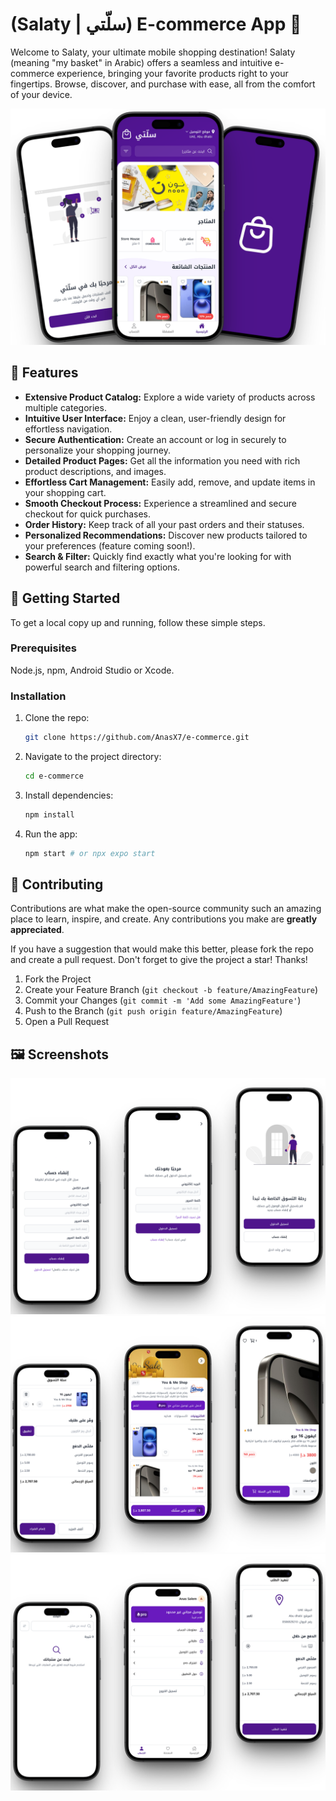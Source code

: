 # (Salaty | سلّتي) E-commerce App 🛒

Welcome to Salaty, your ultimate mobile shopping destination! Salaty (meaning "my basket" in Arabic) offers a seamless and intuitive e-commerce experience, bringing your favorite products right to your fingertips. Browse, discover, and purchase with ease, all from the comfort of your device.

![mocks](./assets/readme-images/salaty-app.png)


## 🚀 Features

  * **Extensive Product Catalog:** Explore a wide variety of products across multiple categories.
  * **Intuitive User Interface:** Enjoy a clean, user-friendly design for effortless navigation.
  * **Secure Authentication:** Create an account or log in securely to personalize your shopping journey.
  * **Detailed Product Pages:** Get all the information you need with rich product descriptions, and images.
  * **Effortless Cart Management:** Easily add, remove, and update items in your shopping cart.
  * **Smooth Checkout Process:** Experience a streamlined and secure checkout for quick purchases.
  * **Order History:** Keep track of all your past orders and their statuses.
  * **Personalized Recommendations:** Discover new products tailored to your preferences (feature coming soon\!).
  * **Search & Filter:** Quickly find exactly what you're looking for with powerful search and filtering options.


## 🏃 Getting Started

To get a local copy up and running, follow these simple steps.

### Prerequisites

 Node.js, npm, Android Studio or Xcode.

### Installation

1.  Clone the repo:
    ```bash
    git clone https://github.com/AnasX7/e-commerce.git
    ```
2.  Navigate to the project directory:
    ```bash
    cd e-commerce
    ```
3.  Install dependencies:
    ```bash
    npm install 
    ```
4.  Run the app:
    ```bash
    npm start # or npx expo start
    ```


## 🤝 Contributing

Contributions are what make the open-source community such an amazing place to learn, inspire, and create. Any contributions you make are **greatly appreciated**.

If you have a suggestion that would make this better, please fork the repo and create a pull request. Don't forget to give the project a star\! Thanks\!

1.  Fork the Project
2.  Create your Feature Branch (`git checkout -b feature/AmazingFeature`)
3.  Commit your Changes (`git commit -m 'Add some AmazingFeature'`)
4.  Push to the Branch (`git push origin feature/AmazingFeature`)
5.  Open a Pull Request


## 🖼️ Screenshots

![auth screens](./assets/readme-images/auth.png)
![store screens](./assets/readme-images/store.png)
![other screens](./assets/readme-images/other.png)